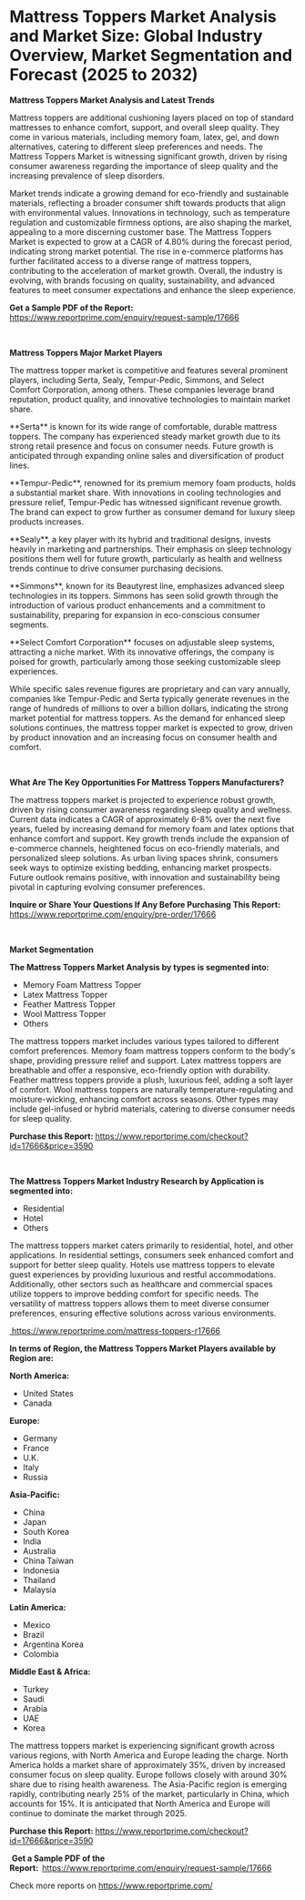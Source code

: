 <p><h1>Mattress Toppers Market Analysis and Market Size: Global Industry Overview, Market Segmentation and Forecast (2025 to 2032)</h1></p><p><strong>Mattress Toppers Market Analysis and Latest Trends</strong></p>
<p><p>Mattress toppers are additional cushioning layers placed on top of standard mattresses to enhance comfort, support, and overall sleep quality. They come in various materials, including memory foam, latex, gel, and down alternatives, catering to different sleep preferences and needs. The Mattress Toppers Market is witnessing significant growth, driven by rising consumer awareness regarding the importance of sleep quality and the increasing prevalence of sleep disorders.</p><p>Market trends indicate a growing demand for eco-friendly and sustainable materials, reflecting a broader consumer shift towards products that align with environmental values. Innovations in technology, such as temperature regulation and customizable firmness options, are also shaping the market, appealing to a more discerning customer base. The Mattress Toppers Market is expected to grow at a CAGR of 4.80% during the forecast period, indicating strong market potential. The rise in e-commerce platforms has further facilitated access to a diverse range of mattress toppers, contributing to the acceleration of market growth. Overall, the industry is evolving, with brands focusing on quality, sustainability, and advanced features to meet consumer expectations and enhance the sleep experience.</p></p>
<p><strong>Get a Sample PDF of the Report:&nbsp;</strong> <a href="https://www.reportprime.com/enquiry/request-sample/17666?utm_campaign=2746&utm_medium=2&utm_source=Github&utm_content=ia&utm_term=18032025&utm_id=mattress-toppers">https://www.reportprime.com/enquiry/request-sample/17666</a></p>
<p>&nbsp;</p>
<p><strong>Mattress Toppers Major Market Players</strong></p>
<p><p>The mattress topper market is competitive and features several prominent players, including Serta, Sealy, Tempur-Pedic, Simmons, and Select Comfort Corporation, among others. These companies leverage brand reputation, product quality, and innovative technologies to maintain market share.</p><p>**Serta** is known for its wide range of comfortable, durable mattress toppers. The company has experienced steady market growth due to its strong retail presence and focus on consumer needs. Future growth is anticipated through expanding online sales and diversification of product lines.</p><p>**Tempur-Pedic**, renowned for its premium memory foam products, holds a substantial market share. With innovations in cooling technologies and pressure relief, Tempur-Pedic has witnessed significant revenue growth. The brand can expect to grow further as consumer demand for luxury sleep products increases.</p><p>**Sealy**, a key player with its hybrid and traditional designs, invests heavily in marketing and partnerships. Their emphasis on sleep technology positions them well for future growth, particularly as health and wellness trends continue to drive consumer purchasing decisions.</p><p>**Simmons**, known for its Beautyrest line, emphasizes advanced sleep technologies in its toppers. Simmons has seen solid growth through the introduction of various product enhancements and a commitment to sustainability, preparing for expansion in eco-conscious consumer segments.</p><p>**Select Comfort Corporation** focuses on adjustable sleep systems, attracting a niche market. With its innovative offerings, the company is poised for growth, particularly among those seeking customizable sleep experiences.</p><p>While specific sales revenue figures are proprietary and can vary annually, companies like Tempur-Pedic and Serta typically generate revenues in the range of hundreds of millions to over a billion dollars, indicating the strong market potential for mattress toppers. As the demand for enhanced sleep solutions continues, the mattress topper market is expected to grow, driven by product innovation and an increasing focus on consumer health and comfort.</p></p>
<p>&nbsp;</p>
<p><strong>What Are The Key Opportunities For Mattress Toppers Manufacturers?</strong></p>
<p><p>The mattress toppers market is projected to experience robust growth, driven by rising consumer awareness regarding sleep quality and wellness. Current data indicates a CAGR of approximately 6-8% over the next five years, fueled by increasing demand for memory foam and latex options that enhance comfort and support. Key growth trends include the expansion of e-commerce channels, heightened focus on eco-friendly materials, and personalized sleep solutions. As urban living spaces shrink, consumers seek ways to optimize existing bedding, enhancing market prospects. Future outlook remains positive, with innovation and sustainability being pivotal in capturing evolving consumer preferences.</p></p>
<p><strong>Inquire or Share Your Questions If Any Before Purchasing This Report:</strong> <a href="https://www.reportprime.com/enquiry/pre-order/17666?utm_campaign=2746&utm_medium=2&utm_source=Github&utm_content=ia&utm_term=18032025&utm_id=mattress-toppers">https://www.reportprime.com/enquiry/pre-order/17666</a></p>
<p>&nbsp;</p>
<p><strong>Market Segmentation</strong></p>
<p><strong>The Mattress Toppers Market Analysis by types is segmented into:</strong></p>
<p><ul><li>Memory Foam Mattress Topper</li><li>Latex Mattress Topper</li><li>Feather Mattress Topper</li><li>Wool Mattress Topper</li><li>Others</li></ul></p>
<p><p>The mattress toppers market includes various types tailored to different comfort preferences. Memory foam mattress toppers conform to the body's shape, providing pressure relief and support. Latex mattress toppers are breathable and offer a responsive, eco-friendly option with durability. Feather mattress toppers provide a plush, luxurious feel, adding a soft layer of comfort. Wool mattress toppers are naturally temperature-regulating and moisture-wicking, enhancing comfort across seasons. Other types may include gel-infused or hybrid materials, catering to diverse consumer needs for sleep quality.</p></p>
<p><strong>Purchase this Report:&nbsp;</strong><a href="https://www.reportprime.com/checkout?id=17666&price=3590&utm_campaign=2746&utm_medium=2&utm_source=Github&utm_content=ia&utm_term=18032025&utm_id=mattress-toppers">https://www.reportprime.com/checkout?id=17666&price=3590</a></p>
<p>&nbsp;</p>
<p><strong>The Mattress Toppers Market Industry Research by Application is segmented into:</strong></p>
<p><ul><li>Residential</li><li>Hotel</li><li>Others</li></ul></p>
<p><p>The mattress toppers market caters primarily to residential, hotel, and other applications. In residential settings, consumers seek enhanced comfort and support for better sleep quality. Hotels use mattress toppers to elevate guest experiences by providing luxurious and restful accommodations. Additionally, other sectors such as healthcare and commercial spaces utilize toppers to improve bedding comfort for specific needs. The versatility of mattress toppers allows them to meet diverse consumer preferences, ensuring effective solutions across various environments.</p></p>
<p><a href="https://www.reportprime.com/mattress-toppers-r17666?utm_campaign=2746&utm_medium=2&utm_source=Github&utm_content=ia&utm_term=18032025&utm_id=mattress-toppers">&nbsp;https://www.reportprime.com/mattress-toppers-r17666</a></p>
<p><strong>In terms of Region, the Mattress Toppers Market Players available by Region are:</strong></p>
<p>
    <p> <strong> North America: </strong>
        <ul>
            <li>United States</li>
            <li>Canada</li>
        </ul>
        </p> 
    <p> <strong> Europe: </strong>
        <ul>
            <li>Germany</li>
            <li>France</li>
            <li>U.K.</li>
            <li>Italy</li>
            <li>Russia</li>
        </ul>
        </p> 
    <p> <strong> Asia-Pacific: </strong>
        <ul>
            <li>China</li>
            <li>Japan</li>
            <li>South Korea</li>
            <li>India</li>
            <li>Australia</li>
            <li>China Taiwan</li>
            <li>Indonesia</li>
            <li>Thailand</li>
            <li>Malaysia</li>
        </ul>
        </p> 
    <p> <strong> Latin America: </strong>
        <ul>
            <li>Mexico</li>
            <li>Brazil</li>
            <li>Argentina Korea</li>
            <li>Colombia</li>
        </ul>
        </p> 
    <p> <strong> Middle East & Africa: </strong>
        <ul>
            <li>Turkey</li>
            <li>Saudi</li>
            <li>Arabia</li>
            <li>UAE</li>
            <li>Korea</li>
        </ul>
    </p>
    </p>
<p><p>The mattress toppers market is experiencing significant growth across various regions, with North America and Europe leading the charge. North America holds a market share of approximately 35%, driven by increased consumer focus on sleep quality. Europe follows closely with around 30% share due to rising health awareness. The Asia-Pacific region is emerging rapidly, contributing nearly 25% of the market, particularly in China, which accounts for 15%. It is anticipated that North America and Europe will continue to dominate the market through 2025.</p></p>
<p><strong>Purchase this Report: </strong><a href="https://www.reportprime.com/checkout?id=17666&price=3590&utm_campaign=2746&utm_medium=2&utm_source=Github&utm_content=ia&utm_term=18032025&utm_id=mattress-toppers">https://www.reportprime.com/checkout?id=17666&price=3590</a></p>
<p>&nbsp;<strong>Get a Sample PDF of the Report:&nbsp;&nbsp;</strong><a href="https://www.reportprime.com/enquiry/request-sample/17666?utm_campaign=2746&utm_medium=2&utm_source=Github&utm_content=ia&utm_term=18032025&utm_id=mattress-toppers">https://www.reportprime.com/enquiry/request-sample/17666</a></p>
<p><strong></strong></p>
<p>Check more reports on <a href="https://www.reportprime.com/?utm_campaign=2746&utm_medium=2&utm_source=Github&utm_content=ia&utm_term=18032025&utm_id=mattress-toppers">https://www.reportprime.com/</a></p>